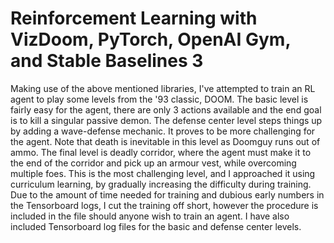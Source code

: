 # Reinforcement Learning with VizDoom, PyTorch, OpenAI Gym, and Stable Baselines 3

Making use of the above mentioned libraries, I've attempted to train an RL agent to play some levels from the '93 classic, DOOM. The basic level is fairly easy for the agent, there are only 3 actions available and the end goal is to kill a singular passive demon. The defense center level steps things up by adding a wave-defense mechanic. It proves to be more challenging for the agent. Note that death is inevitable in this level as Doomguy runs out of ammo. The final level is deadly corridor, where the agent must make it to the end of the corridor and pick up an armour vest, while overcoming multiple foes. This is the most challenging level, and I approached it using curriculum learning, by gradually increasing the difficulty during training. Due to the amount of time needed for training and dubious early numbers in the Tensorboard logs, I cut the training off short, however the procedure is included in the file should anyone wish to train an agent. I have also included Tensorboard log files for the basic and defense center levels.
